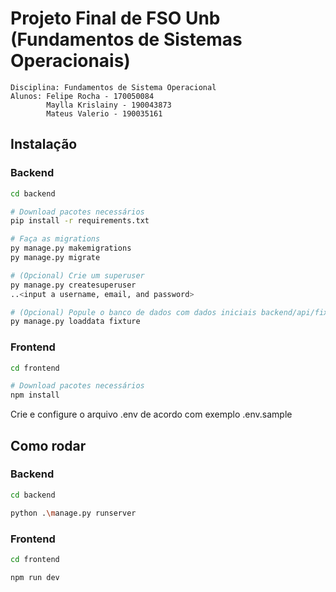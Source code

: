 # Projeto Final de FSO Unb (Fundamentos de Sistemas Operacionais)

    Disciplina: Fundamentos de Sistema Operacional
    Alunos: Felipe Rocha - 170050084
            Maylla Krislainy - 190043873
            Mateus Valerio - 190035161

## Instalação

### Backend

```bash
cd backend

# Download pacotes necessários
pip install -r requirements.txt

# Faça as migrations
py manage.py makemigrations
py manage.py migrate

# (Opcional) Crie um superuser
py manage.py createsuperuser
..<input a username, email, and password>

# (Opcional) Popule o banco de dados com dados iniciais backend/api/fixtures diretório
py manage.py loaddata fixture
```

### Frontend

```bash
cd frontend

# Download pacotes necessários
npm install
```

Crie e configure o arquivo .env de acordo com exemplo .env.sample

## Como rodar

### Backend

```bash
cd backend

python .\manage.py runserver
```

### Frontend

```bash
cd frontend

npm run dev
```
